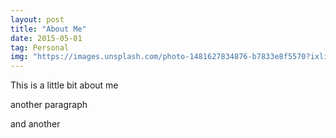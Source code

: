 ```yaml
---
layout: post
title: "About Me"
date: 2015-05-01
tag: Personal
img: "https://images.unsplash.com/photo-1481627834876-b7833e8f5570?ixlib&#x3D;rb-1.2.1&amp;q&#x3D;80&amp;fm&#x3D;jpg&amp;crop&#x3D;entropy&amp;cs&#x3D;tinysrgb&amp;w&#x3D;1080&amp;fit&#x3D;max&amp;ixid&#x3D;eyJhcHBfaWQiOjExNzczfQ"
---
```


This is a little bit about me

another paragraph

and another
